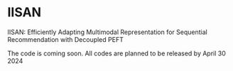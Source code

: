 # IISAN
IISAN: Efficiently Adapting Multimodal Representation for Sequential Recommendation with Decoupled PEFT

The code is coming soon. All codes are planned to be released by  April 30 2024
